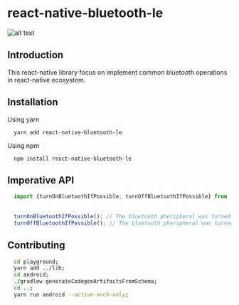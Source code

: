 # react-native-bluetooth-le


![alt text]([http://url/to/img.png](https://preview.redd.it/this-is-the-quokka-its-a-marsupial-from-western-australia-v0-f42nstx1tur91.jpg?width=640&crop=smart&auto=webp&s=3bdac83282dbc70f3850d2fdcca6454033f67a57))
## Introduction

This react-native library focus on implement common bluetooth operations in react-native ecosystem.


## Installation 
  Using yarn
  ```
    yarn add react-native-bluetooth-le
  ```
  Using npm
  ```
    npm install react-native-bluetooth-le
  ```


## Imperative API

```js
  import {turnOnBluetoothIfPossible, turnOffBluetoothIfPossible} from 'react-native-bluetooth-le';
  
  
  turnOnBluetoothIfPossible(); // The bluetooth pheripheral was turned on.
  turnOffBluetoothIfPossible(); // The bluetooth pheripheral was turned off.
```


## Contributing

```bash
  cd playground;
  yarn add ../lib;
  cd android;
  ./gradlew generateCodegenArtifactsFromSchema;
  cd ..;
  yarn run android --active-arch-only;
```
